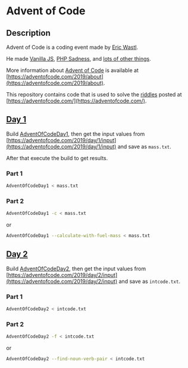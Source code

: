 # Advent of Code

## Description
Advent of Code is a coding event made by [Eric Wastl](http://was.tl/).

He made [Vanilla JS](http://vanilla-js.com/), [PHP Sadness](http://phpsadness.com/), and [lots of other things](http://was.tl/projects/).

More information about [Advent of Code](https://adventofcode.com/2019/about) is available at [https://adventofcode.com/2019/about](https://adventofcode.com/2019/about).

This repository contains code that is used to solve the [riddles](https://adventofcode.com/) posted at [https://adventofcode.com/](https://adventofcode.com/).

## [Day 1](https://adventofcode.com/2019/day/1)
Build [AdventOfCodeDay1](https://github.com/BigETI/AdventOfCode/tree/master/AdventOfCodeDay1), then get the input values from [https://adventofcode.com/2019/day/1/input](https://adventofcode.com/2019/day/1/input) and save as `mass.txt`.

After that execute the build to get results.

### Part 1
```BASH
AdventOfCodeDay1 < mass.txt
```

### Part 2
```BASH
AdventOfCodeDay1 -c < mass.txt
```
or
```BASH
AdventOfCodeDay1 --calculate-with-fuel-mass < mass.txt
```

## [Day 2](https://adventofcode.com/2019/day/2)
Build [AdventOfCodeDay2](https://github.com/BigETI/AdventOfCode/tree/master/AdventOfCodeDay2), then get the input values from [https://adventofcode.com/2019/day/2/input](https://adventofcode.com/2019/day/2/input) and save as `intcode.txt`.

### Part 1
```BASH
AdventOfCodeDay2 < intcode.txt
```

### Part 2
```BASH
AdventOfCodeDay2 -f < intcode.txt
```
or
```BASH
AdventOfCodeDay2 --find-noun-verb-pair < intcode.txt
```